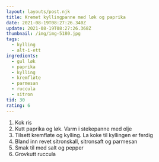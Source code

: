```yaml
---
layout: layouts/post.njk
title: Kremet kyllingpanne med løk og paprika
date: 2021-08-19T08:27:26.340Z
update: 2021-08-19T08:27:26.368Z
thumbnail: /img/img-5180.jpg
tags:
  - kylling
  - alt-i-ett
ingredients:
  - gul løk
  - paprika
  - kylling
  - kremfløte
  - parmesan
  - ruccula
  - sitron
tid: 30
rating: 6
---
```

1. Kok ris
2. Kutt paprika og løk. Varm i stekepanne med olje
3. Tilsett kremfløte og kylling. La koke til kyllingen er ferdig
4. Bland inn revet sitronskall, sitronsaft og parmesan
5. Smak til med salt og pepper
6. Grovkutt ruccula